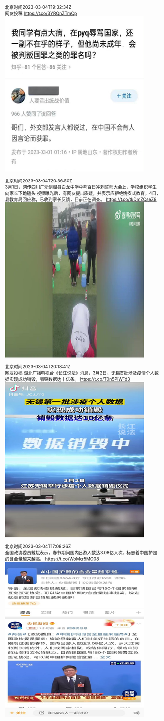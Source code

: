 北京时间2023-03-04T19:32:34Z<br>网友投稿 https://t.co/3YRQnZTmCp<br><img src='/temp/image/2023/w-Month-3/1631980950954426372_0.jpg' width='450' height='500'><br><br>北京时间2023-03-04T20:36:50Z<br>3月1日，网传四川广元剑阁县白龙中学中考百日冲刺誓师大会上，学校组织学生向家长下跪磕头
视频曝光后，有网友提出质疑，并表示应拒绝愧疚式教育。4日，县教育局回应称，已收到家长反馈，目前正在调查。 https://t.co/tkDmZCseZ8<br><img src='/temp/video/2023/w-Month-3/v-Day-04/whyyoutouzhele/1631997127441219586_0.jpg' width='450' height='500'><br><br>北京时间2023-03-04T20:18:41Z<br>网友投稿
湖北广播电视台《长江说法》消息，3月2日，无锡首批涉及疫情个人数据实现成功销毁，销毁数据达十亿条。 https://t.co/T0n5PIWFd3<br><img src='/temp/video/2023/w-Month-3/v-Day-04/whyyoutouzhele/1631992557860184065_0.jpg' width='450' height='500'><br><br>北京时间2023-03-04T17:08:26Z<br>全国政协委员戴斌表示，春节期间国内出游人数达3.08亿人次，标志着中国护照的含金量越来越高。 https://t.co/WoMcr5MO08<br><img src='/temp/image/2023/w-Month-3/1631944678978342916_0.jpg' width='450' height='500'><br><br>
